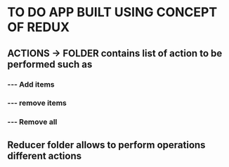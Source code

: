 # TO DO APP BUILT USING  CONCEPT OF REDUX
## ACTIONS -> FOLDER contains list of action to be performed such as 
### --- Add items
### --- remove items
### --- Remove all 

## Reducer folder allows to perform operations different actions
